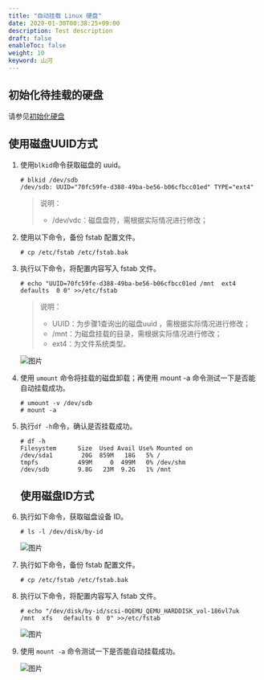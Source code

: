 ```yaml
---
title: "自动挂载 Linux 硬盘"
date: 2020-01-30T00:38:25+09:00
description: Test description
draft: false
enableToc: false
weight: 10
keyword: 山河
---
```


## 初始化待挂载的硬盘
   
   请参见[初始化硬盘](/storage/disk/quickstart/init/init_linux)

## 使用磁盘UUID方式

1. 使用`blkid`命令获取磁盘的 uuid。

   ```
   # blkid /dev/sdb
   /dev/sdb: UUID="70fc59fe-d388-49ba-be56-b06cfbcc01ed" TYPE="ext4"
   ```
   > 说明：
   > - /dev/vdc：磁盘盘符，需根据实际情况进行修改；
2. 使用以下命令，备份 fstab 配置文件。

   ```
   # cp /etc/fstab /etc/fstab.bak
   ```

3. 执行以下命令，将配置内容写入 fstab 文件。

   ```
   # echo "UUID=70fc59fe-d388-49ba-be56-b06cfbcc01ed /mnt  ext4 defaults  0 0" >>/etc/fstab
   ```

   > 说明：
   > - UUID：为步骤1查询出的磁盘uuid ，需根据实际情况进行修改；
   > - /mnt：为磁盘挂载的目录，需根据实际情况进行修改；
   > - ext4：为文件系统类型。

   ![图片](/storage/disk/quickstart/_images/image-1568774988226.png)

4. 使用 `umount` 命令将挂载的磁盘卸载；再使用 mount -a 命令测试一下是否能自动挂载成功。

   ```
   # umount -v /dev/sdb
   # mount -a
   ```

5. 执行`df -h`命令，确认是否挂载成功。

   ```
   # df -h
   Filesystem      Size  Used Avail Use% Mounted on
   /dev/sda1        20G  859M   18G   5% /
   tmpfs           499M     0  499M   0% /dev/shm
   /dev/sdb        9.8G   23M  9.2G   1% /mnt
   ```

   ## 使用磁盘ID方式

1. 执行如下命令，获取磁盘设备 ID。

   ```
   # ls -l /dev/disk/by-id
   ```

   ![图片](/storage/disk/quickstart/_images/image-1568774991827.png)

2. 执行如下命令，备份 fstab 配置文件。

   ```
   # cp /etc/fstab /etc/fstab.bak
   ```

3. 执行以下命令，将配置内容写入 fstab 文件。

   ```
   # echo "/dev/disk/by-id/scsi-0QEMU_QEMU_HARDDISK_vol-186vl7uk  /mnt  xfs   defaults 0  0" >>/etc/fstab
   ```

   ![图片](/storage/disk/quickstart/_images/image-1568774996736.png)

4. 使用 `mount -a` 命令测试一下是否能自动挂载成功。

   ![图片](/storage/disk/quickstart/_images/image-1568779069613.png)